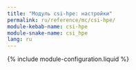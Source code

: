 ```yaml
---
title: "Модуль csi-hpe: настройки"
permalink: ru/reference/mc/csi-hpe/
module-kebab-name: csi-hpe
module-snake-name: csi_hpe
lang: ru
---
```


{% include module-configuration.liquid %} 
